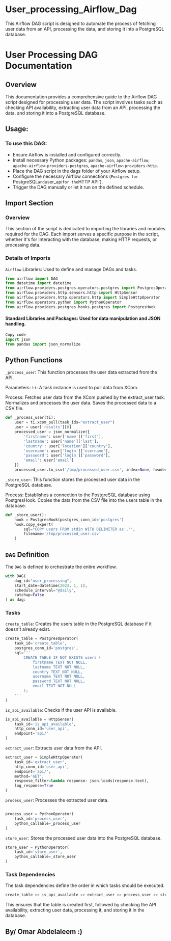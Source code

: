 # User_processing_Airflow_Dag
This Airflow DAG script is designed to automate the process of fetching user data from an API, processing the data, and storing it into a PostgreSQL database.

# User Processing DAG Documentation

## Overview
This documentation provides a comprehensive guide to the Airflow DAG script designed for processing user data. The script involves tasks such as checking API availability, extracting user data from an API, processing the data, and storing it into a PostgreSQL database.

## Usage:

### To use this DAG:
- Ensure Airflow is installed and configured correctly.
- Install necessary Python packages: `pandas`, `json`, `apache-airflow`, `apache-airflow-providers-postgres`, `apache-airflow-providers-http`.
- Place the DAG script in the dags folder of your Airflow setup.
- Configure the necessary Airflow connections (`Postgres for `PostgreSQL` and `user_api` for the `HTTP API`).
- Trigger the DAG manually or let it run on the defined schedule.


## Import Section
### Overview
This section of the script is dedicated to importing the libraries and modules required for the DAG. Each import serves a specific purpose in the script, whether it's for interacting with the database, making HTTP requests, or processing data.

### Details of Imports
`Airflow` Libraries: Used to define and manage DAGs and tasks.


```python
from airflow import DAG
from datetime import datetime
from airflow.providers.postgres.operators.postgres import PostgresOperator
from airflow.providers.http.sensors.http import HttpSensor
from airflow.providers.http.operators.http import SimpleHttpOperator
from airflow.operators.python import PythonOperator
from airflow.providers.postgres.hooks.postgres import PostgresHook
```


#### Standard Libraries and Packages: Used for data manipulation and JSON handling.
```python
Copy code
import json
from pandas import json_normalize
```
## Python Functions
`_process_user`:
This function processes the user data extracted from the API.

Parameters:
`ti`: A task instance is used to pull data from XCom.

Process:
Fetches user data from the XCom pushed by the extract_user task.
Normalizes and processes the user data.
Saves the processed data to a CSV file.

```python
def _process_user(ti):
    user = ti.xcom_pull(task_ids="extract_user")
    user = user['results'][0]
    processed_user = json_normalize({
        'firstname': user['name']['first'],
        'lastname': user['name']['last'],
        'country': user['location']['country'],
        'username': user['login']['username'],
        'password': user['login']['password'],
        'email': user['email']
    })
    processed_user.to_csv('/tmp/processed_user.csv', index=None, header=False)
```
`_store_user`:
This function stores the processed user data in the PostgreSQL database.

Process:
Establishes a connection to the PostgreSQL database using PostgresHook.
Copies the data from the CSV file into the users table in the database.

```python
def _store_user():
    hook = PostgresHook(postgres_conn_id='postgres')
    hook.copy_expert(
        sql="COPY users FROM stdin WITH DELIMITER as','",
        filename='/tmp/processed_user.csv'
    )
```
## `DAG` Definition
The `DAG` is defined to orchestrate the entire workflow.

```python
with DAG(
    dag_id="user_processing",
    start_date=datetime(2023, 1, 1),
    schedule_interval="@daily",
    catchup=False
) as dag:
```
### Tasks
`create_table`: Creates the users table in the PostgreSQL database if it doesn't already exist.

```python
create_table = PostgresOperator(
    task_id='create_table',
    postgres_conn_id='postgres',
    sql='''
        CREATE TABLE IF NOT EXISTS users (
            firstname TEXT NOT NULL,
            lastname TEXT NOT NULL,
            country TEXT NOT NULL,
            username TEXT NOT NULL,
            password TEXT NOT NULL,
            email TEXT NOT NULL
        );
    '''
)
```
`is_api_available`: Checks if the user API is available.

```python
is_api_available = HttpSensor(
    task_id='is_api_available',
    http_conn_id='user_api',
    endpoint='api/'
)
```
`extract_user`: Extracts user data from the API.

```python
extract_user = SimpleHttpOperator(
    task_id='extract_user',
    http_conn_id='user_api',
    endpoint='api/',
    method='GET',
    response_filter=lambda response: json.loads(response.text),
    log_response=True
)
```

`process_user`: Processes the extracted user data.

```python

process_user = PythonOperator(
    task_id='process_user',
    python_callable=_process_user
)
```

`store_user`: Stores the processed user data into the PostgreSQL database.

```python
store_user = PythonOperator(
    task_id='store_user',
    python_callable=_store_user
)
```

### Task Dependencies
The task dependencies define the order in which tasks should be executed.

```python
create_table >> is_api_available >> extract_user >> process_user >> store_user
```

This ensures that the table is created first, followed by checking the API availability, extracting user data, processing it, and storing it in the database.

## By/ Omar Abdelaleem :)
